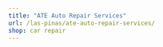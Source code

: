 ```yaml
---
title: "ATE Auto Repair Services"
url: /las-pinas/ate-auto-repair-services/
shop: car repair
---
```

